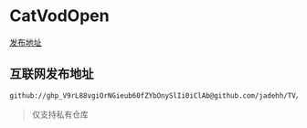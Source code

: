 # CatVodOpen
[发布地址](https://github.com/catvod/CatVodOpen/releases)

## 互联网发布地址
```bash
github://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@github.com/jadehh/TV/js/config.json
```
> 仅支持私有仓库